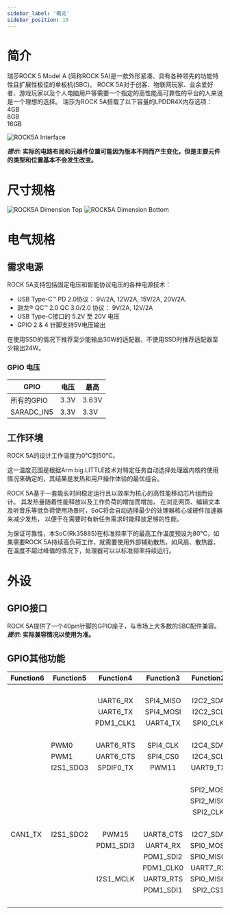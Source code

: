 ```yaml
---
sidebar_label: '概览'
sidebar_position: 10
---
```


# 简介

瑞莎ROCK 5 Model A (简称ROCK 5A)是一款外形紧凑、具有各种领先的功能特性且扩展性极佳的单板机(SBC)。
ROCK 5A对于创客、物联网玩家、业余爱好者、游戏玩家以及个人电脑用户等需要一个指定的高性能高可靠性的平台的人来说是一个理想的选择。 
瑞莎为ROCK 5A搭载了以下容量的LPDDR4X内存选项：  
4GB  
8GB  
16GB  

![ROCK5A Interface](/img/rock5a/rock5a_interfaces.webp)

**_提示:_ 实际的电路布局和元器件位置可能因为版本不同而产生变化，但是主要元件的类型和位置基本不会发生改变。**

# 尺寸规格

![ROCK5A Dimension Top](/img/rock5a/rock5a-dimension-top.webp)
![ROCK5A Dimension Bottom](/img/rock5a/rock5a-dimension-bottom.webp)

# 电气规格

## 需求电源

ROCK 5A支持包括固定电压和智能协议电压的各种电源技术：  

- USB Type-C™ PD 2.0协议： 9V/2A, 12V/2A, 15V/2A, 20V/2A.
- 骁龙® QC™ 2.0 QC 3.0/2.0 协议： 9V/2A, 12V/2A
- USB Type-C接口的 5.2V 至 20V 电压
- GPIO 2 & 4 针脚支持5V电压输出

在使用SSD的情况下推荐至少能输出30W的适配器，不使用SSD时推荐适配器至少输出24W。

### GPIO 电压

| GPIO       | 电压 | 最高 |
| ---------- | ------------- | --------- |
| 所有的GPIO   | 3.3V          | 3.63V     |
| SARADC_IN5 | 3.3V          | 3.3V     |

## 工作环境

ROCK 5A的设计工作温度为0°C到50°C。  

这一温度范围是根据Arm big.LITTLE技术对特定任务自动选择处理器内核的使用情况来确定的，其结果是发热和用户操作体验的最优组合。  

ROCK 5A基于一套能长时间稳定运行且以效率为核心的高性能移动芯片组而设计。 其发热量随着性能释放以及工作负荷的增加而增加， 
在浏览网页、编辑文本及听音乐等低负荷使用场景时，SoC将会自动选择最少的处理器核心或硬件加速器来减少发热， 以便于在需要时有新任务需求时能释放足够的性能。 

为保证可靠性，本SoC(Rk3588S)在标准频率下的最高工作温度预设为80°C，如果需要ROCK 5A持续高负荷工作，就需要使用外部辅助散热，如风扇、散热器，在温度不超过峰值的情况下，处理器可以以标准频率持续运行。  

# 外设

## GPIO接口

ROCK 5A提供了一个40pin针脚的GPIO座子，与市场上大多数的SBC配件兼容。  
**_提示:_ 实际兼容情况以使用为准。**

## GPIO其他功能

| Function6 | Function5 |  Function4 |  Function3 | Function2 | Function1 | Pin# | Pin# |  Function1  | Function2 |  Function3 |  Function4 | Function5 | Function6 | Function7 |
|-----------|-----------|:----------:|:----------:|:---------:|:---------:|:----:|:----:|:-----------:|:---------:|:----------:|:----------:|-----------|-----------|-----------|
|           |           |            |            |           | +3.3V     | 1    | 2    | +5.0V       |           |            |            |           |           |           |
|           |           | UART6_RX   | SPI4_MISO  | I2C2_SDA  | GPIO1_A0  | 3    | 4    | +5.0V       |           |            |            |           |           |           |
|           |           | UART6_TX   | SPI4_MOSI  | I2C2_SCL  | GPIO1_A1  | 5    | 6    | GND         |           |            |            |           |           |           |
|           |           | PDM1_CLK1  | UART4_TX   | SPI0_CLK  | GPIO1_B3  | 7    | 8    | GPIO0_B5    | UART2_TX  | I2C1_SCL   | I2S1_MCLK  |           |           |           |
|           |           |            |            |           | GND       | 9    | 10   | GPIO0_B6    | UART2_RX  | I2C1_SDA   | I2S1_SCLK  |           |           |           |
|           | PWM0      | UART6_RTS  | SPI4_CLK   | I2C4_SDA  | GPIO1_A2  | 11   | 12   | GPIO4_A1    | SPI0_MOSI | UART9_CTS  | I2S1_SCLK  |           |           |           |
|           | PWM1      | UART6_CTS  | SPI4_CS0   | I2C4_SCL  | GPIO1_A3  | 13   | 14   | GND         |           |            |            |           |           |           |
|           | I2S1_SDO3 | SPDIF0_TX  | PWM11      | UART9_TX  | GPIO4_B4  | 15   | 16   | GPIO1_D6    | I2C8_SCL  | UART1_RTS  | PWM14      |           |           |           |
|           |           |            |            |           | +3.3V     | 17   | 18   | GPIO1_D7    | I2C8_SDA  | UART1_CTS  | PWM15      |           |           |           |
|           |           |            |            | SPI2_MOSI | GPIO1_A5  | 19   | 20   | GND         |           |            |            |           |           |           |
|           |           |            |            | SPI2_MISO | GPIO1_A4  | 21   | 22   | GPIO1_B5    | SPI0_CS1  | UART7_TX   |            |           |           |           |
|           |           |            |            | SPI2_CLK  | GPIO1_A6  | 23   | 24   | GPIO1_A7    | SPI2_CS0  | PDM1_SDI0  | PWM3       |           |           |           |
|           |           |            |            |           | GND       | 25   | 26   | SARADC_VIN5 |           |            |            |           |           |           |
| CAN1_TX   | I2S1_SDO2 | PWM15      | UART8_CTS  | I2C7_SDA  | GPIO4_B3  | 27   | 28   | GPIO4_B2    | I2C7_SCL  | SPI0_CS0   | UART8_RTS  | PWM14     | I2S1_SDO1 | CAN1_RX   |
|           |           | PDM1_SDI3  | UART4_RX   | SPI0_MOSI | GPIO1_B2  | 29   | 30   | GND         |           |            |            |           |           |           |
|           |           |            | PDM1_SDI2  | SPI0_MISO | GPIO1_B1  | 31   | 32   | GPIO4_B0    | I2C6_SDA  | UART8_TX   | I2S1_SDI3  |           |           |           |
|           |           |            | PDM1_CLK0  | UART7_RX  | GPIO1_B4  | 33   | 34   | GND         |           |            |            |           |           |           |
|           |           | I2S1_MCLK  | UART9_RTS  | SPI0_MISO | GPIO4_A0  | 35   | 36   | GPIO4_A2    | SPI0_CLK  | I2S1_LRCK  |            |           |           |           |
|           |           |            | PDM1_SDI1  | SPI2_CS1  | GPIO1_B0  | 37   | 38   | GPIO4_A5    | I2C3_SDA  | UART3_TX   | I2S1_SDI0  |           |           |           |
|           |           |            |            |           | GND       | 39   | 40   | GPIO4_B1    | I2C6_SCL  | SPI0_CS1   | UART8_RX   | SPDIF1_TX | I2S1_SDO0 |           |

